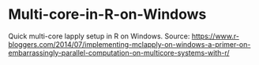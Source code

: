# Multi-core-in-R-on-Windows
Quick multi-core lapply setup in R on Windows. Source: https://www.r-bloggers.com/2014/07/implementing-mclapply-on-windows-a-primer-on-embarrassingly-parallel-computation-on-multicore-systems-with-r/
